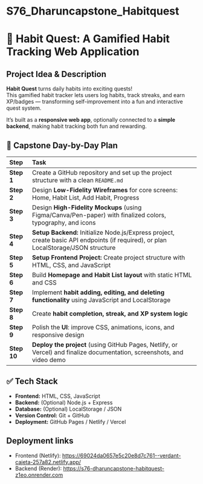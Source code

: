 # S76_Dharuncapstone_Habitquest
# 📌 Habit Quest: A Gamified Habit Tracking Web Application

##  Project Idea & Description  

**Habit Quest** turns daily habits into exciting quests!  
This gamified habit tracker lets users log habits, track streaks, and earn XP/badges — transforming self-improvement into a fun and interactive quest system.  

It’s built as a **responsive web app**, optionally connected to a **simple backend**, making habit tracking both fun and rewarding.



## 📅 Capstone Day-by-Day Plan  

| Step | Task |
|:------|:---------------------------------------------------------------|
| **Step 1** | Create a GitHub repository and set up the project structure with a clean `README.md` |
| **Step 2** | Design **Low-Fidelity Wireframes** for core screens: Home, Habit List, Add Habit, Progress |
| **Step 3** | Design **High-Fidelity Mockups** (using Figma/Canva/Pen-paper) with finalized colors, typography, and icons |
| **Step 4** | **Setup Backend:** Initialize Node.js/Express project, create basic API endpoints (if required), or plan LocalStorage/JSON structure |
| **Step 5** | **Setup Frontend Project:** Create project structure with HTML, CSS, and JavaScript |
| **Step 6** | Build **Homepage and Habit List layout** with static HTML and CSS |
| **Step 7** | Implement **habit adding, editing, and deleting functionality** using JavaScript and LocalStorage |
| **Step 8** | Create **habit completion, streak, and XP system logic** |
| **Step 9** | Polish the **UI**: improve CSS, animations, icons, and responsive design |
| **Step 10** | **Deploy the project** (using GitHub Pages, Netlify, or Vercel) and finalize documentation, screenshots, and video demo |


## ✅ Tech Stack  

- **Frontend:** HTML, CSS, JavaScript
- **Backend:** (Optional) Node.js + Express  
- **Database:** (Optional) LocalStorage / JSON  
- **Version Control:** Git + GitHub  
- **Deployment:** GitHub Pages / Netlify / Vercel  


## Deployment links

- Frontend (Netlify): https://69024da0657e5c20e8d7c761--verdant-cajeta-257a82.netlify.app/  
- Backend (Render): https://s76-dharuncapstone-habitquest-z1eo.onrender.com